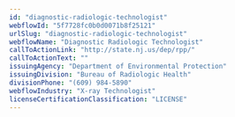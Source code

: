 ```yaml
---
id: "diagnostic-radiologic-technologist"
webflowId: "5f7728fc0b0d0071b8f25121"
urlSlug: "diagnostic-radiologic-technologist"
webflowName: "Diagnostic Radiologic Technologist"
callToActionLink: "http://state.nj.us/dep/rpp/"
callToActionText: ""
issuingAgency: "Department of Environmental Protection"
issuingDivision: "Bureau of Radiologic Health"
divisionPhone: "(609) 984-5890"
webflowIndustry: "X-ray Technologist"
licenseCertificationClassification: "LICENSE"
---
```


